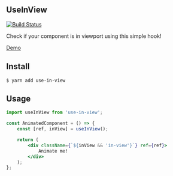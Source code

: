 ## UseInView

[![Build Status](https://travis-ci.org/elinadenfina/useInView.svg?branch=master)](https://travis-ci.org/elinadenfina/useInView)

Check if your component is in viewport using this simple hook! 

[Demo](https://elinadenfina.github.io/useInView/)

## Install

```
$ yarn add use-in-view
```

## Usage

```jsx
import useInView from 'use-in-view';

const AnimatedComponent = () => {
    const [ref, inView] = useInView();

    return (
        <div className={`${inView && 'in-view'}`} ref={ref}>
            Animate me!
        </div>
    );
};

```


